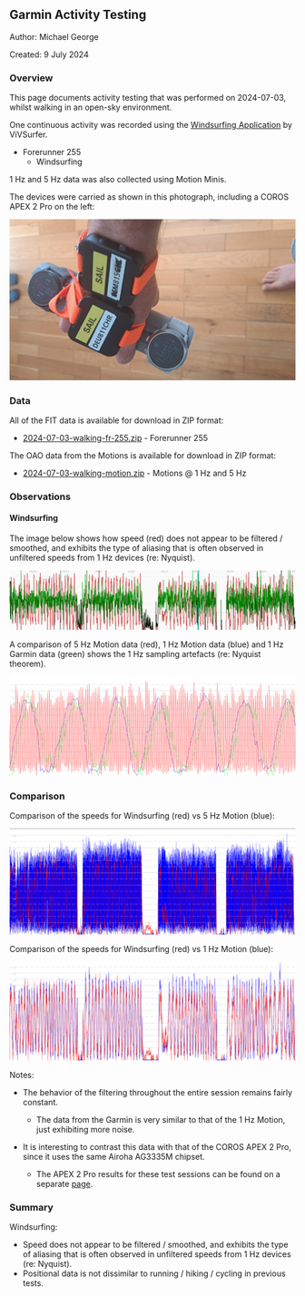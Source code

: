 ## Garmin Activity Testing

Author: Michael George

Created: 9 July 2024



### Overview

This page documents activity testing that was performed on 2024-07-03, whilst walking in an open-sky environment.

One continuous activity was recorded using the [Windsurfing Application](https://apps.garmin.com/en-US/apps/9d47be43-2724-44e4-8f5e-3005b0766087) by ViVSurfer.

- Forerunner 255
  - Windsurfing

1 Hz and 5 Hz data was also collected using Motion Minis.

The devices were carried as shown in this photograph, including a COROS APEX 2 Pro on the left:

![session-1](img/devices.jpg)



### Data

All of the FIT data is available for download in ZIP format:

- [2024-07-03-walking-fr-255.zip](2024-07-03-walking-fr-255.zip) - Forerunner 255

The OAO data from the Motions is available for download in ZIP format:

- [2024-07-03-walking-motion.zip](2024-07-03-walking-motion.zip) - Motions @ 1 Hz and 5 Hz



### Observations

#### Windsurfing

The image below shows how speed (red) does not appear to be filtered / smoothed, and exhibits the type of aliasing that is often observed in unfiltered speeds from 1 Hz devices (re: Nyquist).

![windsurfing](img/windsurfing.png)



A comparison of 5 Hz Motion data (red), 1 Hz Motion data (blue) and 1 Hz Garmin data (green) shows the 1 Hz sampling artefacts (re: Nyquist theorem).

![cycling-comparison](img/nyquist.png)



### Comparison

Comparison of the speeds for Windsurfing (red) vs 5 Hz Motion (blue):

![comparison-5hz](img/comparison-5hz.png)



Comparison of the speeds for Windsurfing (red) vs 1 Hz Motion (blue):

![comparison-1hz](img/comparison-1hz.png)



Notes:

- The behavior of the filtering throughout the entire session remains fairly constant.
  - The data from the Garmin is very similar to that of the 1 Hz Motion, just exhibiting more noise.

- It is interesting to contrast this data with that of the COROS APEX 2 Pro, since it uses the same Airoha AG3335M chipset.
  - The APEX 2 Pro results for these test sessions can be found on a separate [page](../../../coros/activities/walking-2024-07-03/README.md).




### Summary

Windsurfing:

- Speed does not appear to be filtered / smoothed, and exhibits the type of aliasing that is often observed in unfiltered speeds from 1 Hz devices (re: Nyquist).
- Positional data is not dissimilar to running / hiking / cycling in previous tests.
